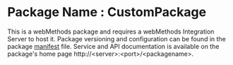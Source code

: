 # Package Name : CustomPackage
This is a webMethods package and requires a webMethods Integration Server to host it. Package versioning and configuration can be found in the package [manifest](./CustomPackage/manifest.v3) file. Service and API documentation is available on the package's home page http://&lt;server&gt;:&lt;port&gt;/&lt;packagename>.